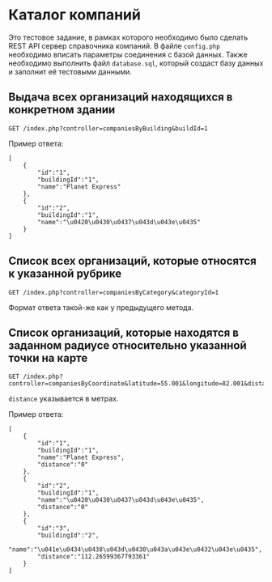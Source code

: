 # Каталог компаний

Это тестовое задание, в рамках которого необходимо было сделать REST API сервер справочника компаний. В файле `config.php` необходимо вписать параметры соединения с базой данных. Также необходимо выполнить файл `database.sql`, который создаст базу данных и заполнит её тестовыми данными.

## Выдача всех организаций находящихся в конкретном здании

    GET /index.php?controller=companiesByBuilding&buildId=1

Пример ответа:

    [
        {
            "id":"1",
            "buildingId":"1",
            "name":"Planet Express"
        },
        {
            "id":"2",
            "buildingId":"1",
            "name":"\u0420\u0430\u0437\u043d\u043e\u0435"
        }
    ]

## Список всех организаций, которые относятся к указанной рубрике

    GET /index.php?controller=companiesByCategory&categoryId=1

Формат ответа такой-же как у предыдущего метода.

## Список организаций, которые находятся в заданном радиусе относительно указанной точки на карте

    GET /index.php?controller=companiesByCoordinate&latitude=55.001&longitude=82.001&distance=200

`distance` указывается в метрах.

Пример ответа:

    [
        {
            "id":"1",
            "buildingId":"1",
            "name":"Planet Express",
            "distance":"0"
        },
        {
            "id":"2",
            "buildingId":"1",
            "name":"\u0420\u0430\u0437\u043d\u043e\u0435",
            "distance":"0"
        },
        {
            "id":"3",
            "buildingId":"2",
            "name":"\u041e\u0434\u0438\u043d\u0430\u043a\u043e\u0432\u043e\u0435",
            "distance":"112.26599367793361"
        }
    ]
